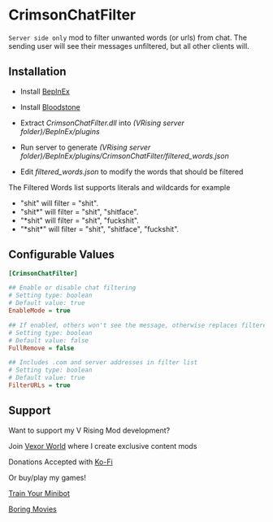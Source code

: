 # CrimsonChatFilter
`Server side only` mod to filter unwanted words (or urls) from chat. The sending user will see their messages unfiltered, but all other clients will.

## Installation
* Install [BepInEx](https://v-rising.thunderstore.io/package/BepInEx/BepInExPack_V_Rising/)
* Install [Bloodstone](https://github.com/decaprime/Bloodstone/releases/tag/v0.2.1)
* Extract _CrimsonChatFilter.dll_ into _(VRising server folder)/BepInEx/plugins_

* Run server to generate _(VRising server folder)/BepInEx/plugins/CrimsonChatFilter/filtered_words.json_
* Edit _filtered_words.json_ to modify the words that should be filtered

The Filtered Words list supports literals and wildcards for example

* "shit" will filter = "shit".
* "shit*" will filter = "shit", "shitface".
* "\*shit" will filter = "shit", "fuckshit".
* "\*shit*" will filter = "shit", "shitface", "fuckshit".

## Configurable Values
```ini
[CrimsonChatFilter]

## Enable or disable chat filtering
# Setting type: boolean
# Default value: true
EnableMode = true

## If enabled, others won't see the message, otherwise replaces filtered words with ****
# Setting type: boolean
# Default value: false
FullRemove = false

## Includes .com and server addresses in filter list
# Setting type: boolean
# Default value: true
FilterURLs = true
```

## Support

Want to support my V Rising Mod development? 

Join [Vexor World]() where I create exclusive content mods

Donations Accepted with [Ko-Fi](https://ko-fi.com/skytech6)

Or buy/play my games! 

[Train Your Minibot](https://store.steampowered.com/app/713740/Train_Your_Minibot/) 

[Boring Movies](https://store.steampowered.com/app/1792500/Boring_Movies/)